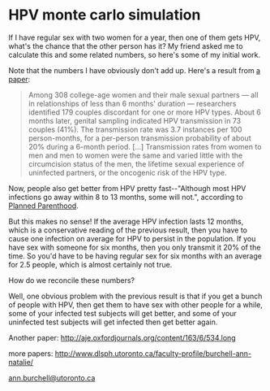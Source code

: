 # HPV monte carlo simulation

If I have regular sex with two women for a year, then one of them gets HPV, what's the chance that the other person has it? My friend asked me to calculate this and some related numbers, so here's some of my initial work.

Note that the numbers I have obviously don't add up. Here's a result from [a paper](http://www.ncbi.nlm.nih.gov/pmc/articles/PMC3203235/):

> Among 308 college-age women and their male sexual partners — all in relationships of less than 6 months' duration — researchers identified 179 couples discordant for one or more HPV types. About 6 months later, genital sampling indicated HPV transmission in 73 couples (41%). The transmission rate was 3.7 instances per 100 person-months, for a per-person transmission probability of about 20% during a 6-month period.
> [...]
> Transmission rates from women to men and men to women were the same and varied little with the circumcision status of the men, the lifetime sexual experience of uninfected partners, or the oncogenic risk of the HPV type.

Now, people also get better from HPV pretty fast--"Although most HPV infections go away within 8 to 13 months, some will not.", according to [Planned Parenthood](https://www.plannedparenthood.org/learn/stds-hiv-safer-sex/hpv#sthash.pCIcDiMH.dpuf).

But this makes no sense! If the average HPV infection lasts 12 months, which is a conservative reading of the previous result, then you have to cause one infection on average for HPV to persist in the population. If you have sex with someone for six months, then you only transmit it 20% of the time. So you'd have to be having regular sex for six months with an average for 2.5 people, which is almost certainly not true.

How do we reconcile these numbers?

Well, one obvious problem with the previous result is that if you get a bunch of people with HPV, then get them to have sex with other people for a while, some of your infected test subjects will get better, and some of your uninfected test subjects will get infected then get better again.

Another paper: http://aje.oxfordjournals.org/content/163/6/534.long

more papers: http://www.dlsph.utoronto.ca/faculty-profile/burchell-ann-natalie/

ann.burchell@utoronto.ca
